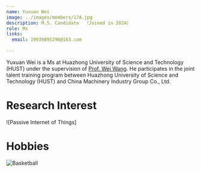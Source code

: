```yaml
---
name: Yuxuan Wei
image: ../images/members/17A.jpg
description: M.S. Candidate  （Joined in 2024）
role: Ms
links:
  email: 19939895296@163.com
  
---
```


Yuxuan Wei is a Ms at Huazhong University of Science and Technology (HUST) under the supervision of [Prof. Wei Wang](https://eic.hust.edu.cn/professor/wangwei/index.html). 
He participates in the joint talent training program between Huazhong University of Science and Technology (HUST) and China Machinery Industry Group Co., Ltd.

Research Interest
======
![Passive Internet of Things] 

Hobbies
======
![Basketball](https://img-nos.yiyouliao.com/alph/9f608877edae8a7f33fca357e359c6fe.jpeg?yiyouliao_channel=1536235174142947329_image&yiyouliao_channel=vivo_image) 